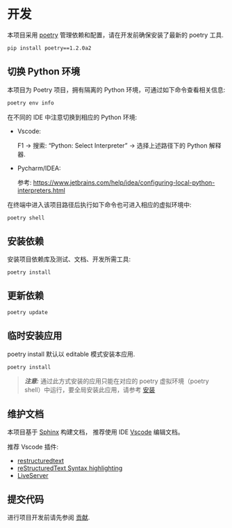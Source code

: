 # 开发

本项目采用 [poetry](https://python-poetry.org/) 管理依赖和配置，请在开发前确保安装了最新的 poetry 工具.

```bash
pip install poetry==1.2.0a2
```

## 切换 Python 环境

本项目为 Poetry 项目，拥有隔离的 Python 环境，可通过如下命令查看相关信息:

```bash
poetry env info
```

在不同的 IDE 中注意切换到相应的 Python 环境:

- Vscode:

  F1 -> 搜索: “Python: Select Interpreter” -> 选择上述路径下的 Python 解释器.

- Pycharm/IDEA:

  参考: <https://www.jetbrains.com/help/idea/configuring-local-python-interpreters.html>

在终端中进入该项目路径后执行如下命令也可进入相应的虚拟环境中:

```bash
poetry shell
```

## 安装依赖

安装项目依赖库及测试、文档、开发所需工具:

```bash
poetry install
```

## 更新依赖

```bash
poetry update
```

## 临时安装应用

poetry install 默认以 editable 模式安装本应用.

```bash
poetry install
```

> **_注意:_** 通过此方式安装的应用只能在对应的 poetry 虚拟环境（poetry shell）中运行，要全局安装此应用，请参考 [安装](./installation.md)

## 维护文档

本项目基于 [Sphinx](https://www.sphinx-doc.org/en/master/) 构建文档， 推荐使用 IDE [Vscode](https://www.sphinx-doc.org/en/master/) 编辑文档。

推荐 Vscode 插件:

- [restructuredtext](https://marketplace.visualstudio.com/items?itemName=lextudio.restructuredtext)
- [reStructuredText Syntax highlighting](https://marketplace.visualstudio.com/items?itemName=trond-snekvik.simple-rst)
- [LiveServer](https://marketplace.visualstudio.com/items?itemName=ritwickdey.LiveServer)

## 提交代码

进行项目开发前请先参阅 [贡献](http://127.0.0.1:5500/docs/_build/html/contributing.html#contributing).
